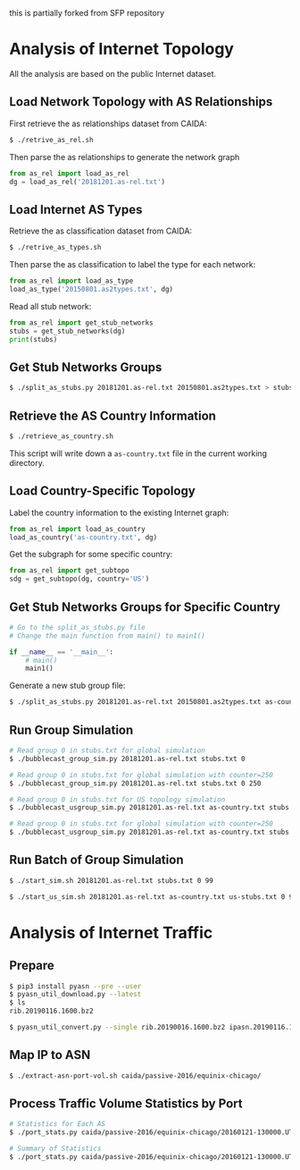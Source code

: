 
this is partially forked from SFP repository

# Analysis of Internet Topology

All the analysis are based on the public Internet dataset.

## Load Network Topology with AS Relationships

First retrieve the as relationships dataset from CAIDA:

``` sh
$ ./retrive_as_rel.sh
```

Then parse the as relationships to generate the network graph

``` python
from as_rel import load_as_rel
dg = load_as_rel('20181201.as-rel.txt')
```

## Load Internet AS Types

Retrieve the as classification dataset from CAIDA:

``` sh
$ ./retrive_as_types.sh
```

Then parse the as classification to label the type for each network:

``` python
from as_rel import load_as_type
load_as_type('20150801.as2types.txt', dg)
```

Read all stub network:

``` python
from as_rel import get_stub_networks
stubs = get_stub_networks(dg)
print(stubs)
```

## Get Stub Networks Groups

``` sh
$ ./split_as_stubs.py 20181201.as-rel.txt 20150801.as2types.txt > stubs.txt
```

## Retrieve the AS Country Information

``` sh
$ ./retrieve_as_country.sh
```

This script will write down a `as-country.txt` file in the current working directory.

## Load Country-Specific Topology

Label the country information to the existing Internet graph:

``` python
from as_rel import load_as_country
load_as_country('as-country.txt', dg)
```

Get the subgraph for some specific country:

``` python
from as_rel import get_subtopo
sdg = get_subtopo(dg, country='US')
```

## Get Stub Networks Groups for Specific Country

``` python
# Go to the split_as_stubs.py file
# Change the main function from main() to main1()

if __name__ == '__main__':
    # main()
    main1()
```

Generate a new stub group file:

``` sh
$ ./split_as_stubs.py 20181201.as-rel.txt 20150801.as2types.txt as-country.txt > us-stubs.txt
```

## Run Group Simulation

``` sh
# Read group 0 in stubs.txt for global simulation
$ ./bubblecast_group_sim.py 20181201.as-rel.txt stubs.txt 0

# Read group 0 in stubs.txt for global simulation with counter=250
$ ./bubblecast_group_sim.py 20181201.as-rel.txt stubs.txt 0 250

# Read group 0 in stubs.txt for US topology simulation
$ ./bubblecast_usgroup_sim.py 20181201.as-rel.txt as-country.txt stubs.txt 0

# Read group 0 in stubs.txt for global simulation with counter=250
$ ./bubblecast_usgroup_sim.py 20181201.as-rel.txt as-country.txt stubs.txt 0 250
```

## Run Batch of Group Simulation

``` sh
$ ./start_sim.sh 20181201.as-rel.txt stubs.txt 0 99

$ ./start_us_sim.sh 20181201.as-rel.txt as-country.txt us-stubs.txt 0 99
```

# Analysis of Internet Traffic

## Prepare

``` sh
$ pip3 install pyasn --pre --user
$ pyasn_util_download.py --latest
$ ls
rib.20190116.1600.bz2

$ pyasn_util_convert.py --single rib.20190016.1600.bz2 ipasn.20190116.1600.dat
```

## Map IP to ASN

``` sh
$ ./extract-asn-port-vol.sh caida/passive-2016/equinix-chicago/
```

## Process Traffic Volume Statistics by Port

``` sh
# Statistics for Each AS
$ ./port_stats.py caida/passive-2016/equinix-chicago/20160121-130000.UTC 1

# Summary of Statistics
$ ./port_stats.py caida/passive-2016/equinix-chicago/20160121-130000.UTC 2
```
